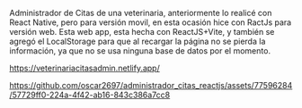 Administrador de Citas de una veterinaria, anteriormente lo realicé con React Native, pero para versión movil,
en esta ocasión hice con RactJs para versión web.
Esta web app, esta hecha con ReactJS+Vite, y también se agregó el LocalStorage para que al recargar la página 
no se pierda la información, ya que no se usa ninguna base de datos por el momento.

https://veterinariacitasadmin.netlify.app/

https://github.com/oscar2697/administrador_citas_reactjs/assets/77596284/57729ff0-224a-4f42-ab16-843c386a7cc8

